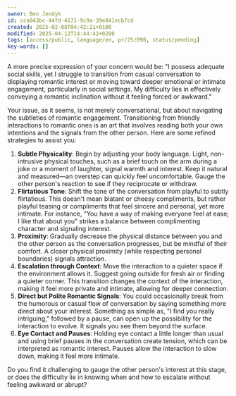 ```yaml
---
owner: Ben Jendyk
id: cca043bc-44fd-4171-9c9a-39e041ecb7cd
created: 2025-02-08T04:42:21+0100
modified: 2025-04-12T14:44:42+0200
tags: [access/public, language/en, pr/25/090, status/pending]
key-words: []
---
```




A more precise expression of your concern would be: "I possess adequate social skills, yet I struggle to transition from casual conversation to displaying romantic interest or moving toward deeper emotional or intimate engagement, particularly in social settings. My difficulty lies in effectively conveying a romantic inclination without it feeling forced or awkward."

Your issue, as it seems, is not merely conversational, but about navigating the subtleties of romantic engagement. Transitioning from friendly interactions to romantic ones is an art that involves reading both your own intentions and the signals from the other person. Here are some refined strategies to assist you:

1. **Subtle Physicality**: Begin by adjusting your body language. Light, non-intrusive physical touches, such as a brief touch on the arm during a joke or a moment of laughter, signal warmth and interest. Keep it natural and measured—an overstep can quickly feel uncomfortable. Gauge the other person's reaction to see if they reciprocate or withdraw.
2. **Flirtatious Tone**: Shift the tone of the conversation from playful to subtly flirtatious. This doesn't mean blatant or cheesy compliments, but rather playful teasing or compliments that feel sincere and personal, yet more intimate. For instance, "You have a way of making everyone feel at ease; I like that about you" strikes a balance between complimenting character and signaling interest.
3. **Proximity**: Gradually decrease the physical distance between you and the other person as the conversation progresses, but be mindful of their comfort. A closer physical proximity (while respecting personal boundaries) signals attraction.
4. **Escalation through Context**: Move the interaction to a quieter space if the environment allows it. Suggest going outside for fresh air or finding a quieter corner. This transition changes the context of the interaction, making it feel more private and intimate, allowing for deeper connection.
5. **Direct but Polite Romantic Signals**: You could occasionally break from the humorous or casual flow of conversation by saying something more direct about your interest. Something as simple as, "I find you really intriguing," followed by a pause, can open up the possibility for the interaction to evolve. It signals you see them beyond the surface.
6. **Eye Contact and Pauses**: Holding eye contact a little longer than usual and using brief pauses in the conversation create tension, which can be interpreted as romantic interest. Pauses allow the interaction to slow down, making it feel more intimate.

Do you find it challenging to gauge the other person's interest at this stage, or does the difficulty lie in knowing when and how to escalate without feeling awkward or abrupt?
